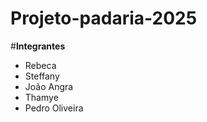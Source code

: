 # Projeto-padaria-2025

#**Integrantes**
- Rebeca
- Steffany
- João Angra
- Thamye
- Pedro Oliveira
